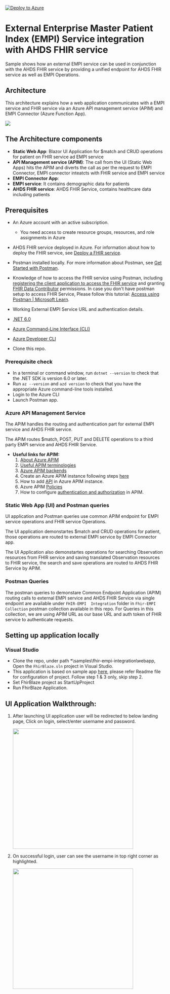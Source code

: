 [![Deploy to Azure](https://aka.ms/deploytoazurebutton)](https://portal.azure.com/#create/Microsoft.Template/uri/https%3A%2F%2Fraw.githubusercontent.com%2FAzure%2Fazure-quickstart-templates%2Fmaster%2Fquickstarts%2Fmicrosoft.storage%2Fstorage-account-create%2Fazuredeploy.json)

# External Enterprise Master Patient Index (EMPI) Service integration with AHDS FHIR service


Sample shows how an external EMPI service can be used in conjunction with the AHDS FHIR service by providing a unified endpoint for AHDS FHIR service as well as EMPI Operations.

## Architecture
This architecture explains how a web application communicates with a EMPI service and FHIR service via an Azure API management service (APIM) and EMPI Connector (Azure Function App).


![](./images/Architecture.png)


## The Architecture components
- **Static Web App**: Blazor UI Application for $match and CRUD operations for patient on FHIR service ad EMPI service
- **API Management service (APIM)**: The call from the UI (Static Web Apps) hits the APIM and diverts the call as per the request to EMPI Connector, EMPI connector inteatcts with FHIR service and EMPI service 
- **EMPI Connector App**: 
- **EMPI service**: It contains demographic data for patients
- **AHDS FHIR service**: AHDS FHIR Service, contains healthcare data including patients


## Prerequisites

 * An Azure account with an active subscription.
	- You need access to create resource groups, resources, and role assignments in Azure

 * AHDS FHIR service deployed in Azure. For information about how to deploy the FHIR service, see [Deploy a FHIR service](https://learn.microsoft.com/en-us/azure/healthcare-apis/fhir/fhir-portal-quickstart).

 * Postman installed locally. For more information about Postman, see [Get Started with Postman](https://www.getpostman.com/).
 
 * Knowledge of how to access the FHIR service using Postman, including [registering the client application to access the FHIR service](https://github.com/microsoft/azure-health-data-services-workshop/blob/main/resources/docs/Postman_FHIR_service_README.md#step-1---create-an-app-registration-for-postman-in-aad) and granting [FHIR Data Contributor](https://github.com/microsoft/azure-health-data-services-workshop/blob/main/resources/docs/Postman_FHIR_service_README.md#step-2---assign-fhir-data-contributor-role-in-azure-for-postman-service-client) permissions. In case you don't have postman setup to access FHIR Service, Please follow this tutorial: [Access using Postman | Microsoft Learn](https://learn.microsoft.com/en-us/azure/healthcare-apis/fhir/use-postman).

 * Working External EMPI Service URL and authentication details.

 * [.NET 6.0](https://dotnet.microsoft.com/download)

 * [Azure Command-Line Interface (CLI)](https://docs.microsoft.com/cli/azure/install-azure-cli)

 * [Azure Developer CLI](https://docs.microsoft.com/azure/developer/azure-developer-cli/get-started?tabs=bare-metal%2Cwindows&pivots=programming-language-csharp#prerequisites)

 * Clone this repo.

 ### Prerequisite check

- In a terminal or command window, run `dotnet --version` to check that the .NET SDK is version 6.0 or later.
- Run `az --version` and `azd version` to check that you have the appropriate Azure command-line tools installed.
- Login to the Azure CLI
- Launch Postman app.

### Azure API Management Service

The APIM handles the routing and authentication part for external EMPI service and AHDS FHIR service.

The APIM routes $match, POST, PUT and DELETE operations to a third party EMPI service and AHDS FHIR Service.

- **Useful links for APIM:**
	1. [About Azure APIM](https://learn.microsoft.com/en-us/azure/api-management/api-management-key-concepts)
	2. [Useful APIM terminologies](https://learn.microsoft.com/en-us/azure/api-management/api-management-terminology)
	3. [Azure APIM backends](https://learn.microsoft.com/en-us/azure/api-management/backends?tabs=bicep)
    4. Create an Azure APIM instance following steps [here](https://learn.microsoft.com/en-us/azure/api-management/get-started-create-service-instance)
	5. How to add [API](https://learn.microsoft.com/en-us/azure/api-management/add-api-manually) in Azure APIM instance.
	6. Azure APIM [Policies](https://learn.microsoft.com/en-us/azure/api-management/policies/)
	7. How to configure [authentication and authorization](https://learn.microsoft.com/en-us/azure/api-management/authentication-authorization-overview) in APIM.


### Static Web App (UI) and Postman queries

UI application and Postman queries use common APIM endpoint for EMPI service operations and FHIR service Operations.

The UI application demonstartes $match and CRUD operations for patient, those operations are routed to external EMPI service by EMPI Connector app. 

The UI Application also demonstartes operations for searching Observation resources from FHIR service and saving translated Observation resources to FHIR service, the search and save operations are routed to AHDS FHIR Service by APIM.

### Postman Queries

The postman queries to demonstare Common Endpoint Application (APIM) routing calls to external EMPI service and AHDS FHIR Service via single endpoint are available under `FHIR-EMPI  Integration` folder in `Fhir-EMPI Collection` postman collection available in this repo. For Queries in this collection, we are using APIM URL as our base URL and auth token of FHIR service to authenticate requests.

## Setting up application locally 
### Visual Studio

* Clone the repo, under path *\samples\fhir-empi-integration\webapp, Open the `FhirBlaze.sln` project in Visual Studio.
* This application is based on sample app [here](https://github.com/microsoft/azure-health-data-services-workshop/tree/main/Challenge-10%20-%20Optional%20-%20FhirBlaze%20(Blazor%20app%20dev%20%2B%20FHIR)), please refer Readme file for configuration of project. Follow step 1 & 3 only, skip step 2.
* Set FhirBlaze project as StartUpProject
* Run FhirBlaze Application.

## UI Application Walkthrough:

1. After launching UI application user will be redirected to below landing page, Click on login, select/enter username and password.

    <img src="./images/UI1.png" height="380">

2. On successful login, user can see the username in top right corner as highlighted.

	<img src="./images/UI2.png" height="380">